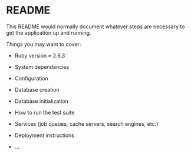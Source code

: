 # README

This README would normally document whatever steps are necessary to get the
application up and running.

Things you may want to cover:

* Ruby version
    = 2.6.3
    
* System dependencies

* Configuration

* Database creation

* Database initialization

* How to run the test suite

* Services (job queues, cache servers, search engines, etc.)

* Deployment instructions

* ...
